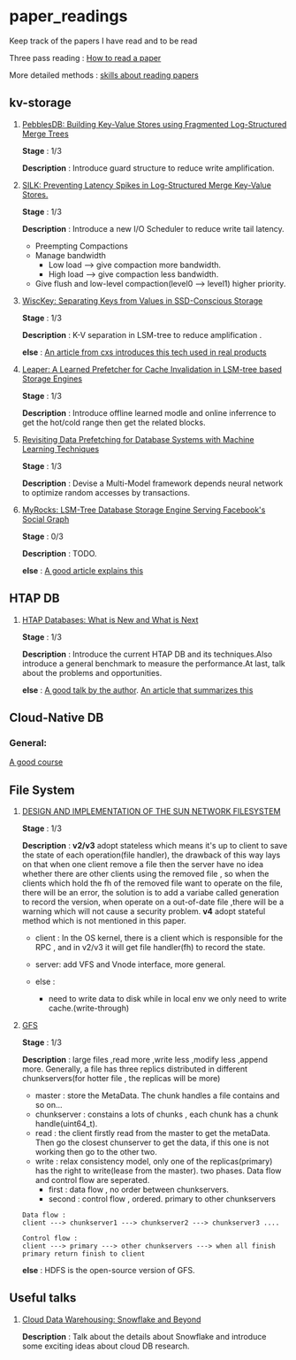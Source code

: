 # paper_readings
Keep track of the papers I have read and to be read

Three pass reading : [How to read a paper](http://svr-sk818-web.cl.cam.ac.uk/keshav/papers/07/paper-reading.pdf)

More detailed methods : [skills about reading papers](https://blog.shunzi.tech/post/paper-read-and-write/)

## kv-storage

1. [PebblesDB: Building Key-Value Stores using Fragmented Log-Structured Merge Trees](https://www.cs.utexas.edu/~vijay/papers/sosp17-pebblesdb.pdf)

    **Stage** : 1/3

    **Description** : Introduce guard structure to reduce write amplification. 

2. [SILK: Preventing Latency Spikes in Log-Structured Merge Key-Value Stores.](https://www.usenix.org/system/files/atc19-balmau.pdf)

    **Stage** : 1/3

    **Description** : Introduce a new I/O Scheduler to reduce write tail latency.

    * Preempting Compactions
    * Manage bandwidth
        * Low load --> give compaction more bandwidth. 
        * High load --> give compaction less bandwidth.
    * Give flush and low-level compaction(level0 --> level1) higher priority.

3. [WiscKey: Separating Keys from Values in SSD-Conscious Storage](https://www.usenix.org/system/files/conference/fast16/fast16-papers-lu.pdf)

    **Stage** : 1/3

    **Description** : K-V separation in LSM-tree to reduce amplification .

    **else** : [An article from cxs introduces this tech used in real products](https://www.skyzh.dev/posts/articles/2021-08-07-lsm-kv-separation-overview/)


4. [Leaper: A Learned Prefetcher for Cache Invalidation in LSM-tree based Storage Engines](https://www.cs.utah.edu/~lifeifei/papers/leaper.pdf)

    **Stage** : 1/3

    **Description** : Introduce offline learned modle and online inferrence to get the hot/cold range then get 
    the related blocks.

5. [Revisiting Data Prefetching for Database Systems with Machine Learning Techniques](https://ieeexplore.ieee.org/document/9458930)

    **Stage** : 1/3

    **Description** : Devise a Multi-Model framework depends neural network to optimize random accesses by transactions.

6. [MyRocks: LSM-Tree Database Storage Engine Serving Facebook's Social Graph](https://vldb.org/pvldb/vol13/p3217-matsunobu.pdf)

    **Stage** : 0/3

    **Description** : TODO.

    **else** : [A good article explains this](https://zhuanlan.zhihu.com/p/384489244)

## HTAP DB

1. [HTAP Databases: What is New and What is Next](https://dl.acm.org/doi/pdf/10.1145/3514221.3522565)

    **Stage** : 1/3

    **Description** : Introduce the current HTAP DB and its techniques.Also introduce a general benchmark to measure the performance.At last, talk about the problems and opportunities.

    **else** : [A good talk by the author](https://www.bilibili.com/video/BV1wG411b7MC?spm_id_from=333.999.0.0&vd_source=df2eedf5daace6347e6a77a465314b50). [An article that summarizes this](https://zhuanlan.zhihu.com/p/559365164)


## Cloud-Native DB

### General:

[A good course](https://www.cs.purdue.edu/homes/csjgwang/CloudNativeDB/)


## File System

1. [DESIGN AND IMPLEMENTATION OF THE SUN NETWORK FILESYSTEM](https://www.cs.ucf.edu/~eurip/papers/sandbergnfs.pdf)

    **Stage** : 1/3

    **Description** : **v2/v3** adopt stateless which means it's up to client to save the state of each operation(file handler), the drawback of this way lays on that when one client remove a file then the server have no idea whether there are other clients using the removed file , so when the clients which hold the fh of the removed file want to operate on the file, there will be an error, the solution is to add a variabe called generation to record the version, when operate on a out-of-date file ,there will be a warning which will not cause a security problem. **v4** adopt stateful method which is not mentioned in this paper.

    * client : In the OS kernel, there is a client which is responsible for the RPC , and in v2/v3 it will get file handler(fh) to record the state.

    * server: add VFS and Vnode interface, more general.

    * else : 
        * need to write data to disk while in local env we only need to write cache.(write-through)

2. [GFS](https://pdos.csail.mit.edu/6.824/papers/gfs.pdf)

    **Stage** : 1/3

    **Description** : large files ,read more ,write less ,modify less ,append more. Generally, a file has three replics distributed in different chunkservers(for hotter file , the replicas will be more)
    
    * master : store the MetaData. The chunk handles a file contains and so on...
    * chunkserver : constains a lots of chunks , each chunk has a chunk handle(uint64_t). 
    * read : the client firstly read from the master to get the metaData. Then go the closest chunserver to get the data, if this one is not working then go to the other two.
    * write : relax consistency model, only one of the replicas(primary) has the right to write(lease from the master). two phases. Data flow and control flow are seperated.
        * first : data flow , no order between chunkservers. 
        * second : control flow , ordered. primary to other chunkservers
    ```
    Data flow :
    client ---> chunkserver1 ---> chunkserver2 ---> chunkserver3 ....

    Control flow : 
    client ---> primary ---> other chunkservers ---> when all finish primary return finish to client

    ```
    
    **else** : HDFS is the open-source version of GFS.


## Useful talks

1. [Cloud Data Warehousing: Snowflake and Beyond](https://www.bilibili.com/video/BV1p54y1p7rY?vd_source=df2eedf5daace6347e6a77a465314b50) 
    
    **Description** : Talk about the details about Snowflake and introduce some exciting ideas about cloud DB research.
